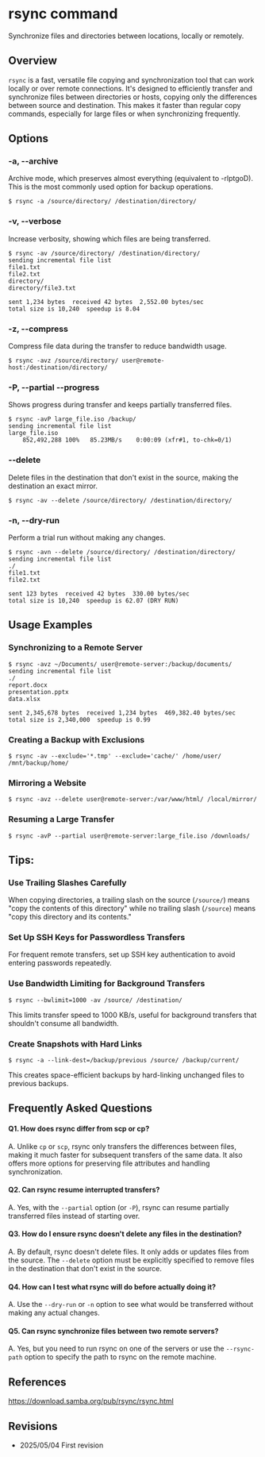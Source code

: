 # rsync command

Synchronize files and directories between locations, locally or remotely.

## Overview

`rsync` is a fast, versatile file copying and synchronization tool that can work locally or over remote connections. It's designed to efficiently transfer and synchronize files between directories or hosts, copying only the differences between source and destination. This makes it faster than regular copy commands, especially for large files or when synchronizing frequently.

## Options

### **-a, --archive**

Archive mode, which preserves almost everything (equivalent to -rlptgoD). This is the most commonly used option for backup operations.

```console
$ rsync -a /source/directory/ /destination/directory/
```

### **-v, --verbose**

Increase verbosity, showing which files are being transferred.

```console
$ rsync -av /source/directory/ /destination/directory/
sending incremental file list
file1.txt
file2.txt
directory/
directory/file3.txt

sent 1,234 bytes  received 42 bytes  2,552.00 bytes/sec
total size is 10,240  speedup is 8.04
```

### **-z, --compress**

Compress file data during the transfer to reduce bandwidth usage.

```console
$ rsync -avz /source/directory/ user@remote-host:/destination/directory/
```

### **-P, --partial --progress**

Shows progress during transfer and keeps partially transferred files.

```console
$ rsync -avP large_file.iso /backup/
sending incremental file list
large_file.iso
    852,492,288 100%   85.23MB/s    0:00:09 (xfr#1, to-chk=0/1)
```

### **--delete**

Delete files in the destination that don't exist in the source, making the destination an exact mirror.

```console
$ rsync -av --delete /source/directory/ /destination/directory/
```

### **-n, --dry-run**

Perform a trial run without making any changes.

```console
$ rsync -avn --delete /source/directory/ /destination/directory/
sending incremental file list
./
file1.txt
file2.txt

sent 123 bytes  received 42 bytes  330.00 bytes/sec
total size is 10,240  speedup is 62.07 (DRY RUN)
```

## Usage Examples

### Synchronizing to a Remote Server

```console
$ rsync -avz ~/Documents/ user@remote-server:/backup/documents/
sending incremental file list
./
report.docx
presentation.pptx
data.xlsx

sent 2,345,678 bytes  received 1,234 bytes  469,382.40 bytes/sec
total size is 2,340,000  speedup is 0.99
```

### Creating a Backup with Exclusions

```console
$ rsync -av --exclude='*.tmp' --exclude='cache/' /home/user/ /mnt/backup/home/
```

### Mirroring a Website

```console
$ rsync -avz --delete user@remote-server:/var/www/html/ /local/mirror/
```

### Resuming a Large Transfer

```console
$ rsync -avP --partial user@remote-server:large_file.iso /downloads/
```

## Tips:

### Use Trailing Slashes Carefully

When copying directories, a trailing slash on the source (`/source/`) means "copy the contents of this directory" while no trailing slash (`/source`) means "copy this directory and its contents."

### Set Up SSH Keys for Passwordless Transfers

For frequent remote transfers, set up SSH key authentication to avoid entering passwords repeatedly.

### Use Bandwidth Limiting for Background Transfers

```console
$ rsync --bwlimit=1000 -av /source/ /destination/
```
This limits transfer speed to 1000 KB/s, useful for background transfers that shouldn't consume all bandwidth.

### Create Snapshots with Hard Links

```console
$ rsync -a --link-dest=/backup/previous /source/ /backup/current/
```
This creates space-efficient backups by hard-linking unchanged files to previous backups.

## Frequently Asked Questions

#### Q1. How does rsync differ from scp or cp?
A. Unlike `cp` or `scp`, rsync only transfers the differences between files, making it much faster for subsequent transfers of the same data. It also offers more options for preserving file attributes and handling synchronization.

#### Q2. Can rsync resume interrupted transfers?
A. Yes, with the `--partial` option (or `-P`), rsync can resume partially transferred files instead of starting over.

#### Q3. How do I ensure rsync doesn't delete any files in the destination?
A. By default, rsync doesn't delete files. It only adds or updates files from the source. The `--delete` option must be explicitly specified to remove files in the destination that don't exist in the source.

#### Q4. How can I test what rsync will do before actually doing it?
A. Use the `--dry-run` or `-n` option to see what would be transferred without making any actual changes.

#### Q5. Can rsync synchronize files between two remote servers?
A. Yes, but you need to run rsync on one of the servers or use the `--rsync-path` option to specify the path to rsync on the remote machine.

## References

https://download.samba.org/pub/rsync/rsync.html

## Revisions

- 2025/05/04 First revision